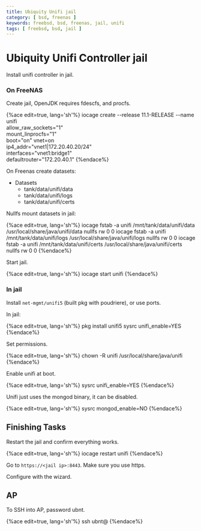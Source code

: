 ```yaml
---
title: Ubiquity Unifi jail
category: [ bsd, freenas ]
keywords: freebsd, bsd, freenas, jail, unifi
tags: [ freebsd, bsd, jail ]
---
```


# Ubiquity Unifi Controller jail

Install unifi controller in jail.

### On FreeNAS

Create jail, OpenJDK requires fdescfs, and procfs.

{%ace edit=true, lang='sh'%}
iocage create --release 11.1-RELEASE --name unifi \
          allow_raw_sockets="1" \
          mount_linprocfs="1" \
          boot="on" vnet=on \
          ip4_addr="vnet1|172.20.40.20/24" \
          interfaces="vnet1:bridge1" \
          defaultrouter="172.20.40.1"
{%endace%}

On Freenas create datasets:

*   Datasets
    *   tank/data/unifi/data
    *   tank/data/unifi/logs
    *   tank/data/unifi/certs


Nullfs mount datasets in jail:

{%ace edit=true, lang='sh'%}
iocage fstab -a unifi /mnt/tank/data/unifi/data /usr/local/share/java/unifi/data nullfs rw 0 0
iocage fstab -a unifi /mnt/tank/data/unifi/logs /usr/local/share/java/unifi/logs nullfs rw 0 0
iocage fstab -a unifi /mnt/tank/data/unifi/certs /usr/local/share/java/unifi/certs nullfs rw 0 0
{%endace%}

Start jail.

{%ace edit=true, lang='sh'%}
iocage start unifi
{%endace%}

### In jail

Install ```net-mgmt/unifi5``` (built pkg with poudriere), or use ports.

In jail:

{%ace edit=true, lang='sh'%}
pkg install unifi5
sysrc unifi_enable=YES
{%endace%}

Set permissions.

{%ace edit=true, lang='sh'%}
chown -R unifi /usr/local/share/java/unifi
{%endace%}

Enable unifi at boot.

{%ace edit=true, lang='sh'%}
sysrc unifi_enable=YES
{%endace%}

Unifi just uses the mongod binary, it can be disabled.

{%ace edit=true, lang='sh'%}
sysrc mongod_enable=NO
{%endace%}

## Finishing Tasks

Restart the jail and confirm everything works.

{%ace edit=true, lang='sh'%}
iocage restart unifi
{%endace%}

Go to ```https://<jail ip>:8443```. Make sure you use https.

Configure with the wizard.

## AP

To SSH into AP, password ubnt.

{%ace edit=true, lang='sh'%}
ssh ubnt@<ip>
{%endace%}
